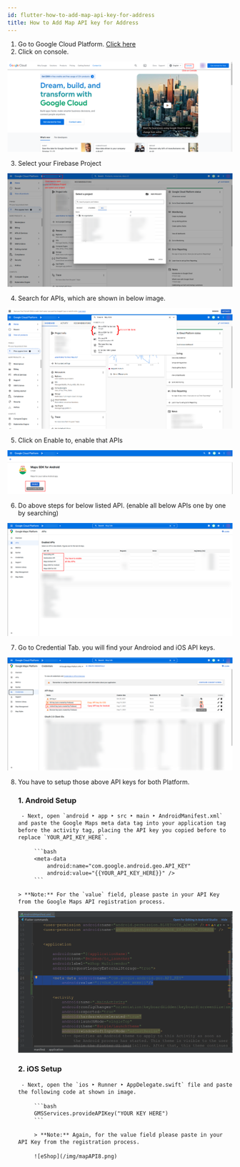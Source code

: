 ```yaml
---
id: flutter-how-to-add-map-api-key-for-address
title: How to Add Map API key for Address
---
```


1. Go to Google Cloud Platform. [Click here](https://cloud.google.com/)
2. Click on console.

![eShop](/img/mapAPI1.png)

3. Select your Firebase Project

![eShop](/img/mapAPI2.png)

4. Search for APIs, which are shown in below image.

![eShop](/img/mapAPI3.png)

5. Click on Enable to, enable that APIs

![eShop](/img/mapAPI4.png) 

6. Do above steps for below listed API. (enable all below APIs one by one by searching)

![eShop](/img/mapAPI5.png) 

7. Go to Credential Tab. you will find your Androiod and iOS API keys.

![eShop](/img/mapAPI6.png) 

8. You have to setup those above API keys for both Platform.

    ### 1. Android Setup

        - Next, open `android ‣ app ‣ src ‣ main ‣ AndroidManifest.xml` and paste the Google Maps meta data tag into your application tag before the activity tag, placing the API key you copied before to replace `YOUR_API_KEY_HERE`.

            ```bash
            <meta-data 
                android:name="com.google.android.geo.API_KEY"
                android:value="{{YOUR_API_KEY_HERE}}" />
            ```
        
       > **Note:** For the `value` field, please paste in your API Key from the Google Maps API registration process.

    ![eShop](/img/mapAPI7.png)

    ### 2. iOS Setup

        - Next, open the `ios ‣ Runner ‣ AppDelegate.swift` file and paste the following code at shown in image.

            ```bash
            GMSServices.provideAPIKey("YOUR KEY HERE")
            ```

            > **Note:** Again, for the value field please paste in your API Key from the registration process.

            ![eShop](/img/mapAPI8.png)



       
